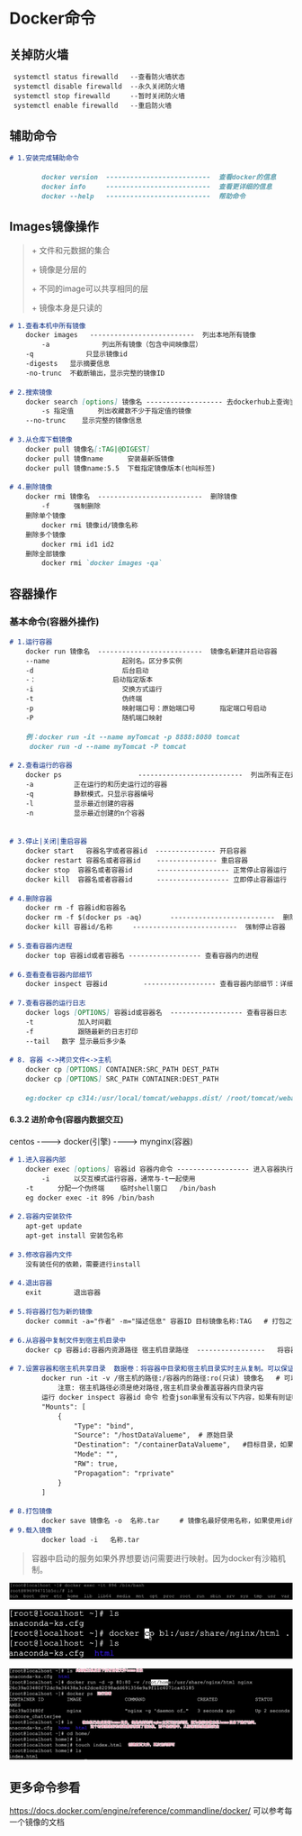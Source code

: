 # Docker命令

## 关掉防火墙

```markdown
 systemctl status firewalld   --查看防火墙状态
 systemctl disable firewalld  --永久关闭防火墙
 systemctl stop firewalld     --暂时关闭防火墙
 systemctl enable firewalld   --重启防火墙 
```



## 辅助命令

~~~markdown
# 1.安装完成辅助命令

		docker version	--------------------------	查看docker的信息
		docker info		--------------------------	查看更详细的信息
		docker --help	--------------------------	帮助命令
~~~

## Images镜像操作

> \+ 文件和元数据的集合
>
> \+ 镜像是分层的
>
> \+ 不同的image可以共享相同的层
>
> \+ 镜像本身是只读的

~~~markdown
# 1.查看本机中所有镜像
	docker images	--------------------------	列出本地所有镜像
		-a			   列出所有镜像（包含中间映像层）
  	-q			   只显示镜像id
  	-digests   显示摘要信息
    -no-trunc  不截断输出，显示完整的镜像ID

# 2.搜索镜像
	docker search [options] 镜像名	-------------------	去dockerhub上查询当前镜像
		-s 指定值		列出收藏数不少于指定值的镜像
  	--no-trunc	  显示完整的镜像信息

# 3.从仓库下载镜像
	docker pull 镜像名[:TAG|@DIGEST]
	docker pull 镜像name      安装最新版镜像 
	docker pull 镜像name:5.5  下载指定镜像版本(也叫标签)

# 4.删除镜像
	docker rmi 镜像名	--------------------------  删除镜像
		-f		强制删除
	删除单个镜像
		docker rmi 镜像id/镜像名称
	删除多个镜像
		docker rmi id1 id2
	删除全部镜像
		docker rmi `docker images -qa`


~~~

## 容器操作

### 基本命令(容器外操作)

~~~markdown
# 1.运行容器
	docker run 镜像名	--------------------------	镜像名新建并启动容器
    --name 					起别名。区分多实例
  	-d     					后台启动
  	-：	  				 启动指定版本
  	-i      				交换方式运行
  	-t      				伪终端
  	-p    				 	映射端口号：原始端口号		 指定端口号启动
  	-P     					随机端口映射

	例：docker run -it --name myTomcat -p 8888:8080 tomcat
   	 docker run -d --name myTomcat -P tomcat

# 2.查看运行的容器
	docker ps					--------------------------	列出所有正在运行的容器
	-a			正在运行的和历史运行过的容器
	-q			静默模式，只显示容器编号
	-l			显示最近创建的容器
	-n			显示最近创建的n个容器


# 3.停止|关闭|重启容器
	docker start   容器名字或者容器id  --------------- 开启容器
	docker restart 容器名或者容器id    --------------- 重启容器
	docker stop  容器名或者容器id 	    ------------------ 正常停止容器运行
	docker kill  容器名或者容器id      ------------------ 立即停止容器运行

# 4.删除容器
	docker rm -f 容器id和容器名     
	docker rm -f $(docker ps -aq)		--------------------------	删除所有容器
	docker kill 容器id/名称		--------------------------	强制停止容器

# 5.查看容器内进程
	docker top 容器id或者容器名 ------------------ 查看容器内的进程

# 6.查看查看容器内部细节
	docker inspect 容器id 		------------------ 查看容器内部细节：详细信息

# 7.查看容器的运行日志
	docker logs [OPTIONS] 容器id或容器名	------------------ 查看容器日志
    -t			 加入时间戳
    -f			 跟随最新的日志打印
    --tail 	 数字	显示最后多少条

# 8. 容器 <->拷贝文件<->主机
	docker cp [OPTIONS] CONTAINER:SRC_PATH DEST_PATH
	docker cp [OPTIONS] SRC_PATH CONTAINER:DEST_PATH
	
	eg:docker cp c314:/usr/local/tomcat/webapps.dist/ /root/tomcat/webapps
~~~

#### 6.3.2 进阶命令(容器内数据交互)

centos ----> docker(引擎) ---->  mynginx(容器) 

~~~markdown
# 1.进入容器内部
	docker exec [options] 容器id 容器内命令 ------------------ 进入容器执行命令
		-i		以交互模式运行容器，通常与-t一起使用
    -t		分配一个伪终端    临时shell窗口   /bin/bash 
    eg docker exec -it 896 /bin/bash

# 2.容器内安装软件
	apt-get update
	apt-get install 安装包名称

# 3.修改容器内文件
	没有装任何的依赖，需要进行install

# 4.退出容器
	exit		退出容器

# 5.将容器打包为新的镜像
	docker commit -a="作者" -m="描述信息" 容器ID 目标镜像名称:TAG   # 打包之前必须将镜像关闭

# 6.从容器中复制文件到宿主机目录中
	docker cp 容器id:容器内资源路径 宿主机目录路径  -----------------   将容器内资源拷贝到主机上

# 7.设置容器和宿主机共享目录  数据卷：将容器中目录和宿主机目录实时主从复制。可以保证数据的安全
		docker run -it -v /宿主机的路径:/容器内的路径:ro(只读) 镜像名   # 可以执行很多次。日志、数据等等
			注意: 宿主机路径必须是绝对路径,宿主机目录会覆盖容器内目录内容	
		运行 docker inspect 容器id 命令 检查json串里有没有以下内容，如果有则证明卷挂载成功。
		"Mounts": [
            {
                "Type": "bind",
                "Source": "/hostDataValueme",  # 原始目录
                "Destination": "/containerDataValueme",   #目标目录，如果有这两个目录则挂载成功
                "Mode": "",
                "RW": true,
                "Propagation": "rprivate"
            }
        ]

# 8.打包镜像
		docker save 镜像名 -o  名称.tar     # 镜像名最好使用名称，如果使用id打包则会导致载入后描述和tag为空
# 9.载入镜像
		docker load -i   名称.tar
~~~

> 容器中启动的服务如果外界想要访问需要进行映射。因为docker有沙箱机制。

![image-20201207220417491](第五章-Docker命令.assets/image-20201207220417491.png)

![image-20201207225445204](第五章-Docker命令.assets/image-20201207225445204.png)

![image-20201207230344838](第五章-Docker命令.assets/image-20201207230344838.png)

## 更多命令参看

https://docs.docker.com/engine/reference/commandline/docker/ 可以参考每一个镜像的文档
